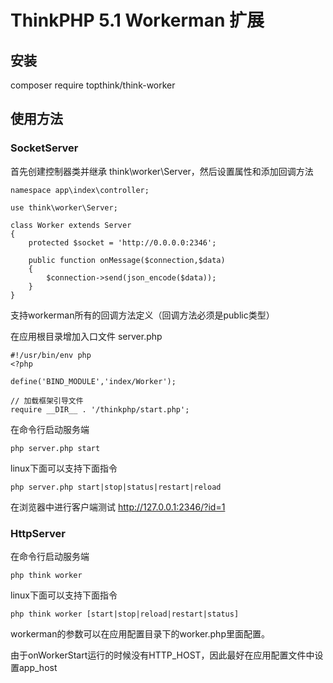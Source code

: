 ThinkPHP 5.1 Workerman 扩展
===============

## 安装
composer require topthink/think-worker

## 使用方法

### SocketServer

首先创建控制器类并继承 think\worker\Server，然后设置属性和添加回调方法

~~~
namespace app\index\controller;

use think\worker\Server;

class Worker extends Server
{
	protected $socket = 'http://0.0.0.0:2346';

	public function onMessage($connection,$data)
	{
		$connection->send(json_encode($data));
	}
}
~~~
支持workerman所有的回调方法定义（回调方法必须是public类型）


在应用根目录增加入口文件 server.php

~~~
#!/usr/bin/env php
<?php

define('BIND_MODULE','index/Worker');

// 加载框架引导文件
require __DIR__ . '/thinkphp/start.php';
~~~

在命令行启动服务端
~~~
php server.php start
~~~


linux下面可以支持下面指令
~~~
php server.php start|stop|status|restart|reload
~~~

在浏览器中进行客户端测试
http://127.0.0.1:2346/?id=1

### HttpServer

在命令行启动服务端
~~~
php think worker
~~~

linux下面可以支持下面指令
~~~
php think worker [start|stop|reload|restart|status]
~~~

workerman的参数可以在应用配置目录下的worker.php里面配置。

由于onWorkerStart运行的时候没有HTTP_HOST，因此最好在应用配置文件中设置app_host
